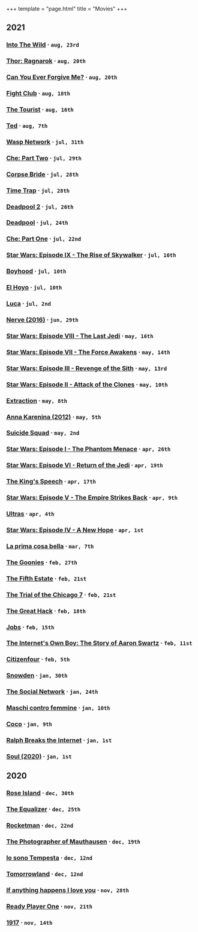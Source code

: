 +++
template = "page.html"
title = "Movies"
+++

## 2021
### [Into The Wild](https://www.imdb.com/title/tt0758758/) &middot; `aug, 23rd`
### [Thor: Ragnarok](https://www.imdb.com/title/tt3501632/) &middot; `aug, 20th`
### [Can You Ever Forgive Me?](https://www.imdb.com/title/tt4595882/) &middot; `aug, 20th`
### [Fight Club](https://www.imdb.com/title/tt0137523/) &middot; `aug, 18th`
### [The Tourist](https://www.imdb.com/title/tt1243957/) &middot; `aug, 16th`
### [Ted](https://www.imdb.com/title/tt1637725/) &middot; `aug, 7th`
### [Wasp Network](https://www.imdb.com/title/tt6760876/) &middot; `jul, 31th`
### [Che: Part Two](https://www.imdb.com/title/tt0374569/) &middot; `jul, 29th`
### [Corpse Bride](https://www.imdb.com/title/tt0121164/) &middot; `jul, 28th`
### [Time Trap](https://www.imdb.com/title/tt4815122/) &middot; `jul, 28th`
### [Deadpool 2](https://www.imdb.com/title/tt5463162/) &middot; `jul, 26th`
### [Deadpool](https://www.imdb.com/title/tt1431045/) &middot; `jul, 24th`
### [Che: Part One](https://www.imdb.com/title/tt0892255/) &middot; `jul, 22nd`
### [Star Wars: Episode IX - The Rise of Skywalker](https://www.imdb.com/title/tt2527338/) &middot; `jul, 16th`
### [Boyhood](https://www.imdb.com/title/tt1065073/) &middot; `jul, 10th`
### [El Hoyo](https://www.imdb.com/title/tt8228288/) &middot; `jul, 10th`
### [Luca](https://www.imdb.com/title/tt12801262/) &middot; `jul, 2nd`
### [Nerve (2016)](https://www.imdb.com/title/tt3531824/) &middot; `jun, 29th`
### [Star Wars: Episode VIII - The Last Jedi](https://www.imdb.com/title/tt02527336/) &middot; `may, 16th`
### [Star Wars: Episode VII - The Force Awakens](https://www.imdb.com/title/tt2488496/) &middot; `may, 14th`
### [Star Wars: Episode III - Revenge of the Sith](https://www.imdb.com/title/tt0121766/) &middot; `may, 13rd`
### [Star Wars: Episode II - Attack of the Clones](https://www.imdb.com/title/tt0121765/) &middot; `may, 10th`
### [Extraction](https://www.imdb.com/title/tt8936646/) &middot; `may, 8th`
### [Anna Karenina (2012)](https://www.imdb.com/title/tt1781769/) &middot; `may, 5th`
### [Suicide Squad](https://www.imdb.com/title/tt1386697/) &middot; `may, 2nd`
### [Star Wars: Episode I - The Phantom Menace](https://www.imdb.com/title/tt0120915/) &middot; `apr, 26th`
### [Star Wars: Episode VI - Return of the Jedi](https://www.imdb.com/title/tt0086190/) &middot; `apr, 19th`
### [The King's Speech](https://www.imdb.com/title/tt1504320/) &middot; `apr, 17th`
### [Star Wars: Episode V - The Empire Strikes Back](https://www.imdb.com/title/tt0080684/) &middot; `apr, 9th`
### [Ultras](https://www.imdb.com/title/tt10937434/) &middot; `apr, 4th`
### [Star Wars: Episode IV - A New Hope](https://www.imdb.com/title/tt0076759/) &middot; `apr, 1st`
### [La prima cosa bella](https://www.imdb.com/title/tt1467273/) &middot; `mar, 7th`
### [The Goonies](https://www.imdb.com/title/tt0089218/) &middot; `feb, 27th`
### [The Fifth Estate](https://www.imdb.com/title/tt1837703/) &middot; `feb, 21st`
### [The Trial of the Chicago 7](https://www.imdb.com/title/tt1070874/) &middot; `feb, 21st`
### [The Great Hack](https://www.imdb.com/title/tt4736550/) &middot; `feb, 18th`
### [Jobs](https://www.imdb.com/title/tt2357129/) &middot; `feb, 15th`
### [The Internet's Own Boy: The Story of Aaron Swartz](https://www.imdb.com/title/tt3268458/) &middot; `feb, 11st`
### [Citizenfour](https://www.imdb.com/title/tt4044364/) &middot; `feb, 5th`
### [Snowden](https://www.imdb.com/title/tt3774114/) &middot; `jan, 30th`
### [The Social Network](https://www.imdb.com/title/tt1285016/) &middot; `jan, 24th`
### [Maschi contro femmine](https://www.imdb.com/title/tt1680099/) &middot; `jan, 10th`
### [Coco](https://www.imdb.com/title/tt2380307/) &middot; `jan, 9th`
### [Ralph Breaks the Internet](https://www.imdb.com/title/tt5848272/) &middot; `jan, 1st`
### [Soul (2020)](https://www.imdb.com/title/tt2948372/) &middot; `jan, 1st`

## 2020
### [Rose Island](https://www.imdb.com/title/tt10287954/) &middot; `dec, 30th`
### [The Equalizer](https://www.imdb.com/title/tt0455944/) &middot; `dec, 25th`
### [Rocketman](https://www.imdb.com/title/tt2066051/) &middot; `dec, 22nd`
### [The Photographer of Mauthausen](https://www.imdb.com/title/tt6704776/) &middot; `dec, 19th`
### [Io sono Tempesta](https://www.imdb.com/title/tt6917314/) &middot; `dec, 12nd`
### [Tomorrowland](https://www.imdb.com/title/tt1964418/) &middot; `dec, 12nd`
### [If anything happens I love you](https://www.imdb.com/title/tt11768948/) &middot; `nov, 28th`
### [Ready Player One](https://www.imdb.com/title/tt1677720/) &middot; `nov, 21th`
### [1917](https://www.imdb.com/title/tt8579674/) &middot; `nov, 14th`
